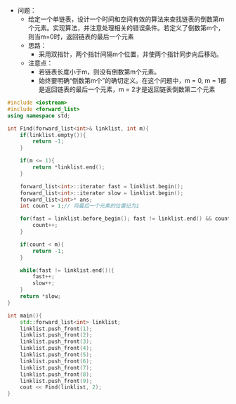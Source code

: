 - 问题：
    - 给定一个单链表，设计一个时间和空间有效的算法来查找链表的倒数第m个元素。实现算法，并注意处理相关的错误条件。若定义了倒数第m个，则当m=0时，返回链表的最后一个元素
    - 思路：
        - 采用双指针，两个指针间隔m个位置，并使两个指针同步向后移动。
    - 注意点：
        - 若链表长度小于m，则没有倒数第m个元素。
        - 始终要明确“倒数第m个”的确切定义。在这个问题中，m = 0, m = 1都是返回链表的最后一个元素，m = 2才是返回链表倒数第二个元素

```cpp
#include <iostream>
#include <forward_list>
using namespace std;

int Find(forward_list<int>& linklist, int m){
    if(linklist.empty()){
        return -1;
    }

    if(m <= 1){
        return *linklist.end();
    }

    forward_list<int>::iterator fast = linklist.begin();
    forward_list<int>::iterator slow = linklist.begin();
    forward_list<int>* ans;
    int count = 1;// 将最后一个元素的位置记为1

    for(fast = linklist.before_begin(); fast != linklist.end() && count < m; fast++){
        count++;
    }

    if(count < m){
        return -1;
    }

    while(fast != linklist.end()){
        fast++;
        slow++;
    }
    return *slow;
}

int main(){
    std::forward_list<int> linklist;
    linklist.push_front(1);
    linklist.push_front(2);
    linklist.push_front(3);
    linklist.push_front(4);
    linklist.push_front(5);
    linklist.push_front(6);
    linklist.push_front(7);
    linklist.push_front(8);
    linklist.push_front(9);
    cout << Find(linklist, 2);
}
```
